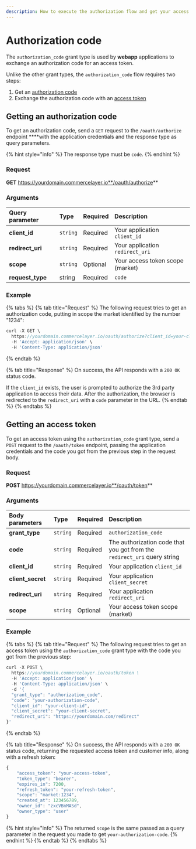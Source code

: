 ```yaml
---
description: How to execute the authorization flow and get your access token
---
```


# Authorization code

The `authorization_code` grant type is used by **webapp** applications to exchange an authorization code for an access token. 

Unlike the other grant types, the `authorization_code` flow requires two steps:

1. Get an [authorization code](authorization-code.md#getting-an-authorization-code)
2. Exchange the authorization code with an [access token](authorization-code.md#getting-an-access-token)

## Getting an authorization code

To get an authorization code, send a `GET` request to the `/oauth/authorize` endpoint ****with the application credentials and the response type as query parameters.

{% hint style="info" %}
The response type must be `code`.
{% endhint %}

### Request

**GET** https://yourdomain.commercelayer.io**/oauth/authorize**

### Arguments

| Query parameter | Type | Required | Description |
| :--- | :--- | :--- | :--- |
| **client\_id** | `string` | Required | Your application `client_id` |
| **redirect\_uri** | `string` | Required | Your application `redirect_uri` |
| **scope** | `string` | Optional | Your access token scope \(market\) |
| **request\_type** | string | Required | `code` |

### Example

{% tabs %}
{% tab title="Request" %}
The following request tries to get an authorization code, putting in scope the market identified by the number "1234":

```javascript
curl -X GET \
  https://yourdomain.commercelayer.io/oauth/authorize?client_id=your-client-id&redirect_uri=https://yourdomain.com/redirect&scope=market:1234&response_type=code \
  -H 'Accept: application/json' \
  -H 'Content-Type: application/json'
```
{% endtab %}

{% tab title="Response" %}
On success, the API responds with a `200 OK` status code.

If the `client_id` exists, the user is prompted to authorize the 3rd party application to access their data. After the authorization, the browser is redirected to the `redirect_uri` with a `code` parameter in the URL.
{% endtab %}
{% endtabs %}

## Getting an access token

To get an access token using the `authorization_code` grant type, send a `POST` request to the `/oauth/token` endpoint, passing the application credentials and the code you got from the previous step in the request body.

### Request

**POST** https://yourdomain.commercelayer.io**/oauth/token**

### **Arguments**

| **Body parameters** | Type | Required | Description |
| :--- | :--- | :--- | :--- |
| **grant\_type** | `string` | Required | `authorization_code` |
| **code** | `string` | Required | The authorization code that you got from the `redirect_uri` query string |
| **client\_id** | `string` | Required | Your application `client_id` |
| **client\_secret** | `string` | Required | Your application `client_secret` |
| **redirect\_uri** | `string` | Required | Your application `redirect_uri` |
| **scope** | `string` | Optional | Your access token scope \(market\) |

### Example

{% tabs %}
{% tab title="Request" %}
The following request tries to get an access token using the `authorization_code` grant type with the code you got from the previous step:

```javascript
curl -X POST \
  https://yourdomain.commercelayer.io/oauth/token \
  -H 'Accept: application/json' \
  -H 'Content-Type: application/json' \
  -d '{
  "grant_type": "authorization_code",
  "code": "your-authorization-code",
  "client_id": "your-client-id",
  "client_secret": "your-client-secret",
  "redirect_uri": "https://yourdomain.com/redirect"
}'
```
{% endtab %}

{% tab title="Response" %}
On success, the API responds with a `200 OK` status code, returning the requested access token and customer info, along with a refresh token:

```javascript
{
    "access_token": "your-access-token",
    "token_type": "bearer",
    "expires_in": 7200,
    "refresh_token": "your-refresh-token",
    "scope": "market:1234",
    "created_at": 123456789,
    "owner_id": "zxcVBnMASd",
    "owner_type": "user"
}
```

{% hint style="info" %}
The returned `scope` is the same passed as a query parameter in the request you made to get `your-authorization-code`.
{% endhint %}
{% endtab %}
{% endtabs %}

